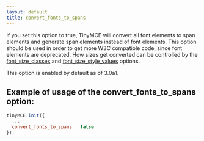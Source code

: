 ```yaml
---
layout: default
title: convert_fonts_to_spans
---
```


If you set this option to true, TinyMCE will convert all font elements to span elements and generate span elements instead of font elements. This option should be used in order to get more W3C compatible code, since font elements are deprecated. How sizes get converted can be controlled by the [font_size_classes](https://www.tiny.cloud/docs-3x/reference/configuration/Configuration3x@font_size_classes/) and [font_size_style_values](https://www.tiny.cloud/docs-3x/reference/configuration/Configuration3x@font_size_style_values/) options.

This option is enabled by default as of 3.0a1.

## Example of usage of the convert_fonts_to_spans option:

```js
tinyMCE.init({
  ...
  convert_fonts_to_spans : false
});
```
